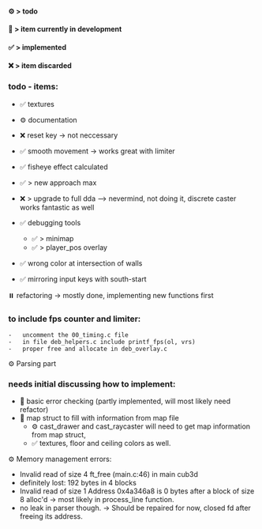#### ⚙️ > todo
#### 🔧 > item currently in development
#### ✅ > implemented
#### ❌ > item discarded



### todo - items:
- ✅  textures
- ⚙️ documentation
- ❌ reset key -> not neccessary
- ✅ smooth movement -> works great with limiter
- ✅ fisheye effect calculated
- ✅ > new approach max
- ❌ > upgrade to full dda --> nevermind, not doing it, discrete caster works fantastic as well

- ✅ debugging tools

	- ✅ > minimap
	- ✅ > player_pos overlay
- ✅ wrong color at intersection of walls
- ✅ mirroring input keys with south-start

⏸️ refactoring -> mostly done, implementing new functions first


### to include fps counter and limiter:
	-	uncomment the 00_timing.c file
	-	in file deb_helpers.c include printf_fps(ol, vrs)
	-	proper free and allocate in deb_overlay.c


⚙️ Parsing part
### needs initial discussing how to implement:
- 🔧	basic error checking (partly implemented, will most likely need refactor)
- 🔧 	map struct to fill with information from map file
	- ⚙️ cast_drawer and cast_raycaster will need to get map information from map struct,
    - ✅ textures, floor and ceiling colors as well.


⚙️ Memory management errors:

- Invalid read of size 4 ft_free (main.c:46) in main cub3d
-  definitely lost: 192 bytes in 4 blocks
- Invalid read of size 1   Address 0x4a346a8 is 0 bytes after a block of size 8 alloc'd -> most likely in process_line function.
- no leak in parser though.
-> Should be repaired for now, closed fd after freeing its address.
